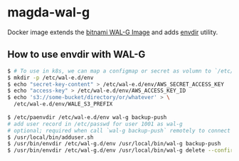 # magda-wal-g

Docker image extends the [bitnami WAL-G Image](https://github.com/bitnami/bitnami-docker-wal-g) and adds [envdir](http://cr.yp.to/daemontools/envdir.html) utility.

## How to use envdir with WAL-G

``` bash 
$ # To use in k8s, we can map a configmap or secret as volumn to `/etc/wal-e.d/env`
$ mkdir -p /etc/wal-e.d/env
$ echo "secret-key-content" > /etc/wal-e.d/env/AWS_SECRET_ACCESS_KEY
$ echo "access-key" > /etc/wal-e.d/env/AWS_ACCESS_KEY_ID
$ echo 's3://some-bucket/directory/or/whatever' > \
  /etc/wal-e.d/env/WALE_S3_PREFIX
  
$ /etc/paenvdir /etc/wal-e.d/env wal-g backup-push
# add user record in /etc/passwd for user 1001 as wal-g 
# optional; required when call `wal-g backup-push` remotely to connect to postgresql
$ /usr/local/bin/adduser.sh 
$ /usr/bin/envdir /etc/wal-g.d/env /usr/local/bin/wal-g backup-push
$ /usr/bin/envdir /etc/wal-g.d/env /usr/local/bin/wal-g delete --confirm retain FULL 7
```
